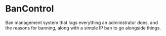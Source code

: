 BanControl
==========

Ban management system that logs everything an administrator does, and the reasons for banning, along with a simple IP ban to go alongside things.
